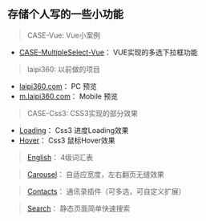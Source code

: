 ## 存储个人写的一些小功能

> CASE-Vue: Vue小案例
  - [CASE-MultipleSelect-Vue](http://www.piszz.com/Small-Projects/CASE-Vue/CASE-MultipleSelect-Vue)： VUE实现的多选下拉框功能

> laipi360: 以前做的项目
  - [laipi360.com](http://www.piszz.com/Small-Projects/laipi360/laipi360)： PC 预览
  - [m.laipi360.com](http://www.piszz.com/Small-Projects/laipi360/m.laipi360)： Mobile 预览

> CASE-Css3: CSS3实现的部分效果
  - [Loading](http://www.piszz.com/Small-Projects/CASE-Css3/Loading)： Css3 进度Loading效果
  - [Hover](http://www.piszz.com/Small-Projects/CASE-Css3/Hover)： Css3 鼠标Hover效果

> [English](http://www.piszz.com/Small-Projects/English)： 4级词汇表

> [Carousel](http://www.piszz.com/Small-Projects/Carousel)： 自适应宽度，左右翻页无缝效果

> [Contacts](http://www.piszz.com/Small-Projects/Contacts)： 通讯录插件（可多选，可自定义扩展）

> [Search](http://www.piszz.com/Small-Projects/Search)： 静态页面简单快速搜索